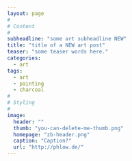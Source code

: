```yaml
---
layout: page
#
# Content
#
subheadline: "some art subheadline NEW"
title: "title of a NEW art post"
teaser: "some teaser words here."
categories:
  - art
tags:
  - art
  - painting
  - charcoal
#
# Styling
#
image:
  header: ""
  thumb: "you-can-delete-me-thumb.png"
  homepage: "zb-header.png"
  caption: "Caption?"
  url: "http://phlow.de/"
---
```




 [1]: #
 [2]: #
 [3]: #
 [4]: #
 [5]: #
 [6]: #
 [7]: #
 [8]: #
 [9]: #
 [10]: #
